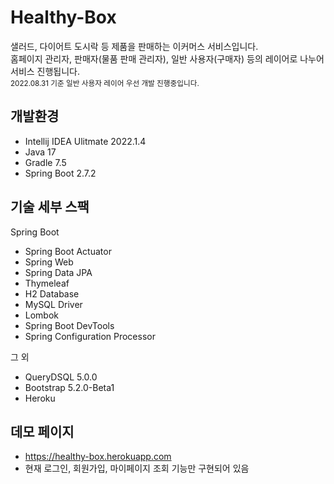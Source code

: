 # Healthy-Box 

샐러드, 다이어트 도시락 등 제품을 판매하는 이커머스 서비스입니다.    
홈페이지 관리자, 판매자(물품 판매 관리자), 일반 사용자(구매자) 등의 레이어로 나누어 서비스 진행됩니다.   
<sub>2022.08.31 기준 일반 사용자 레이어 우선 개발 진행중입니다.</sub>

## 개발환경

* Intellij IDEA Ulitmate 2022.1.4
* Java 17
* Gradle 7.5
* Spring Boot 2.7.2

## 기술 세부 스팩

Spring Boot

* Spring Boot Actuator
* Spring Web
* Spring Data JPA
* Thymeleaf
* H2 Database
* MySQL Driver
* Lombok
* Spring Boot DevTools
* Spring Configuration Processor

그 외

* QueryDSQL 5.0.0
* Bootstrap 5.2.0-Beta1
* Heroku

## 데모 페이지
* https://healthy-box.herokuapp.com
* 현재 로그인, 회원가입, 마이페이지 조회 기능만 구현되어 있음
